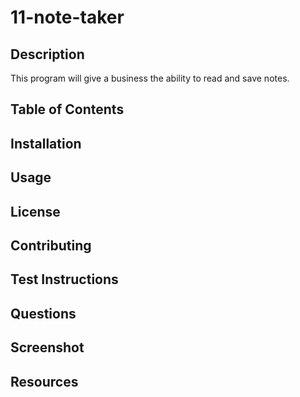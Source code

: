 # 11-note-taker

  ## Description
  This program will give a business the ability to read and save notes.
  ## Table of Contents
  
  ## Installation

  ## Usage

  ## License

  ## Contributing

  ## Test Instructions

  ## Questions

  ## Screenshot

  ## Resources
  